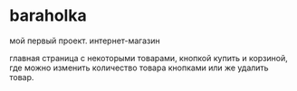 # baraholka
мой первый проект. интернет-магазин

главная страница с некоторыми товарами, кнопкой купить и корзиной, где можно изменить количество товара кнопками или же удалить товар.
